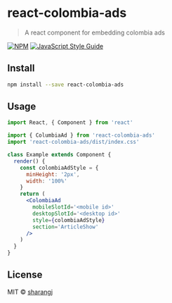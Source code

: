# react-colombia-ads

> A react component for embedding colombia ads

[![NPM](https://img.shields.io/npm/v/react-colombia-ads.svg)](https://www.npmjs.com/package/react-colombia-ads) [![JavaScript Style Guide](https://img.shields.io/badge/code_style-standard-brightgreen.svg)](https://standardjs.com)

## Install

```bash
npm install --save react-colombia-ads
```

## Usage

```jsx
import React, { Component } from 'react'

import { ColumbiaAd } from 'react-colombia-ads'
import 'react-colombia-ads/dist/index.css'

class Example extends Component {
  render() {
    const colombiaAdStyle = {
      minHeight: '2px',
      width: '100%'
    }
    return (
      <ColombiaAd
        mobileSlotId='<mobile id>'
        desktopSlotId='<desktop id>'
        style={colombiaAdStyle}
        section='ArticleShow'
      />
    )
  }
}
```

## License

MIT © [sharangj](https://github.com/sharangj)

